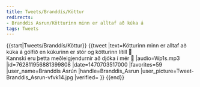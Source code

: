 ```yaml
---
title: Tweets/Branddís/Köttur
redirects:
- Branddis Asrun/Kötturinn minn er alltaf að kúka á
tags: Tweets
---
```


{{start|Tweets/Branddís/Köttur}}
{{tweet
|text=Kötturinn minn er alltaf að kúka á gólfið en kúkurinn er stór og kötturinn lítill 🤔 <br/>Kannski eru þetta meðleigjendurnir að djóka í mér 🤔
|audio=Wp1s.mp3
|id=762811956881399808
|date=1470703517000
|favorites=59
|user_name=Branddís Ásrún
|handle=Branddis_Asrun
|user_picture=Tweet-Branddis_Asrun-vfvk14.jpg
|verified=
}}
{{end}}<noinclude>

</noinclude>